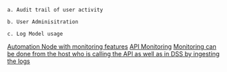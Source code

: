 ```
a. Audit trail of user activity
```

```
b. User Adminisitration
```

```
c. Log Model usage
```
[Automation Node with monitoring features](https://automation01.demoapac.ai/project-list/)
[API Monitoring](https://design01.demoapac.ai/api-deployer/deployments/poc-beta-westnile-on-local-apinode/)
[Monitoring can be done from the host who is calling the API as well as in DSS by ingesting the logs](https://design01.demoapac.ai/projects/OCBETAMODELDOCUMENTATION/datasets/apimain_prepared_02/visualize/)


